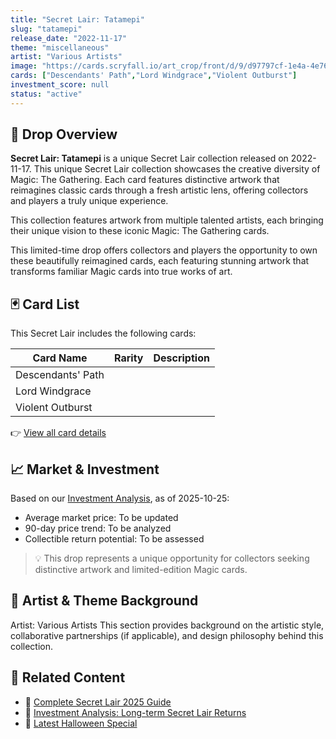 ```yaml
---
title: "Secret Lair: Tatamepi"
slug: "tatamepi"
release_date: "2022-11-17"
theme: "miscellaneous"
artist: "Various Artists"
image: "https://cards.scryfall.io/art_crop/front/d/9/d97797cf-1e4a-4e76-91a4-cac557a17416.jpg?1682690514"
cards: ["Descendants' Path","Lord Windgrace","Violent Outburst"]
investment_score: null
status: "active"
---
```


## 💠 Drop Overview
**Secret Lair: Tatamepi** is a unique Secret Lair collection released on 2022-11-17. This unique Secret Lair collection showcases the creative diversity of Magic: The Gathering. Each card features distinctive artwork that reimagines classic cards through a fresh artistic lens, offering collectors and players a truly unique experience.

This collection features artwork from multiple talented artists, each bringing their unique vision to these iconic Magic: The Gathering cards.

This limited-time drop offers collectors and players the opportunity to own these beautifully reimagined cards, each featuring stunning artwork that transforms familiar Magic cards into true works of art.

## 🃏 Card List
This Secret Lair includes the following cards:

| Card Name | Rarity | Description |
|-----------|---------|-------------|
| Descendants' Path |  |  |
| Lord Windgrace |  |  |
| Violent Outburst |  |  |

👉 [View all card details](/cards?drop=tatamepi)

## 📈 Market & Investment
Based on our [Investment Analysis](/investment/tatamepi), as of 2025-10-25:
- Average market price: To be updated
- 90-day price trend: To be analyzed
- Collectible return potential: To be assessed

> 💡 This drop represents a unique opportunity for collectors seeking distinctive artwork and limited-edition Magic cards.

## 🎨 Artist & Theme Background
Artist: Various Artists
This section provides background on the artistic style, collaborative partnerships (if applicable), and design philosophy behind this collection.

## 🔗 Related Content
- 📰 [Complete Secret Lair 2025 Guide](/news/secret-lair-2025-complete-guide)
- 💼 [Investment Analysis: Long-term Secret Lair Returns](/investment)
- 🎃 [Latest Halloween Special](/drops/secret-scare-superdrop-2025)